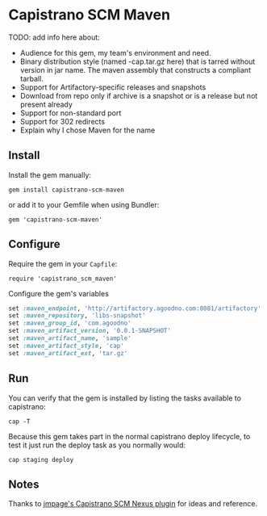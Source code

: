 # Capistrano SCM Maven #

TODO: add info here about:

* Audience for this gem, my team's environment and need.
* Binary distribution style (named -cap.tar.gz here) that is tarred
without version in jar name. The maven assembly that constructs a
compliant tarball.
* Support for Artifactory-specific releases and snapshots
* Download from repo only if archive is a snapshot or is a release but
  not present already
* Support for non-standard port
* Support for 302 redirects
* Explain why I chose Maven for the name

## Install ##

Install the gem manually:

    gem install capistrano-scm-maven

or add it to your Gemfile when using Bundler:

    gem 'capistrano-scm-maven'


## Configure ##

Require the gem in your `Capfile`:

    require 'capistrano_scm_maven'

Configure the gem's variables

```ruby
set :maven_endpoint, 'http://artifactory.agoodno.com:8081/artifactory'
set :maven_repository, 'libs-snapshot'
set :maven_group_id, 'com.agoodno'
set :maven_artifact_version, '0.0.1-SNAPSHOT'
set :maven_artifact_name, 'sample'
set :maven_artifact_style, 'cap'
set :maven_artifact_ext, 'tar.gz'
```

## Run ##

You can verify that the gem is installed by listing the tasks available to capistrano:

    cap -T

Because this gem takes part in the normal capistrano deploy lifecycle,
to test it just run the deploy task as you normally would:

    cap staging deploy

## Notes ##

Thanks to [jmpage's Capistrano SCM Nexus plugin](https://github.com/jmpage/capistrano_scm_nexus) for ideas and
reference.
